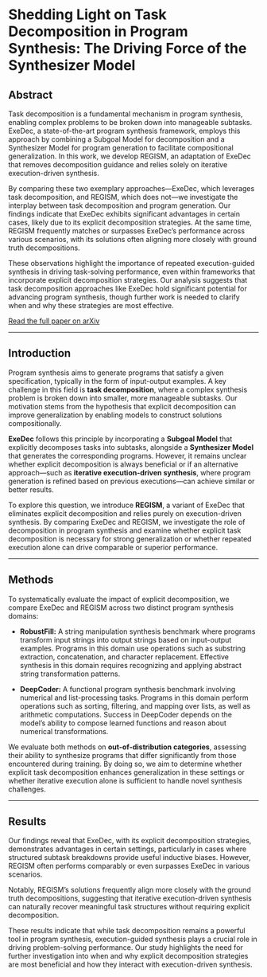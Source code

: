 # Shedding Light on Task Decomposition in Program Synthesis: The Driving Force of the Synthesizer Model

## Abstract

Task decomposition is a fundamental mechanism in program synthesis, enabling complex problems to be broken down into manageable subtasks. ExeDec, a state-of-the-art program synthesis framework, employs this approach by combining a Subgoal Model for decomposition and a Synthesizer Model for program generation to facilitate compositional generalization. In this work, we develop REGISM, an adaptation of ExeDec that removes decomposition guidance and relies solely on iterative execution-driven synthesis.

By comparing these two exemplary approaches—ExeDec, which leverages task decomposition, and REGISM, which does not—we investigate the interplay between task decomposition and program generation. Our findings indicate that ExeDec exhibits significant advantages in certain cases, likely due to its explicit decomposition strategies. At the same time, REGISM frequently matches or surpasses ExeDec’s performance across various scenarios, with its solutions often aligning more closely with ground truth decompositions.

These observations highlight the importance of repeated execution-guided synthesis in driving task-solving performance, even within frameworks that incorporate explicit decomposition strategies. Our analysis suggests that task decomposition approaches like ExeDec hold significant potential for advancing program synthesis, though further work is needed to clarify when and why these strategies are most effective.

[Read the full paper on arXiv](https://arxiv.org/abs/2503.08738)

---

## Introduction

Program synthesis aims to generate programs that satisfy a given specification, typically in the form of input-output examples. A key challenge in this field is **task decomposition**, where a complex synthesis problem is broken down into smaller, more manageable subtasks. Our motivation stems from the hypothesis that explicit decomposition can improve generalization by enabling models to construct solutions compositionally.

**ExeDec** follows this principle by incorporating a **Subgoal Model** that explicitly decomposes tasks into subtasks, alongside a **Synthesizer Model** that generates the corresponding programs. However, it remains unclear whether explicit decomposition is always beneficial or if an alternative approach—such as **iterative execution-driven synthesis**, where program generation is refined based on previous executions—can achieve similar or better results.

To explore this question, we introduce **REGISM**, a variant of ExeDec that eliminates explicit decomposition and relies purely on execution-driven synthesis. By comparing ExeDec and REGISM, we investigate the role of decomposition in program synthesis and examine whether explicit task decomposition is necessary for strong generalization or whether repeated execution alone can drive comparable or superior performance.

---

## Methods

To systematically evaluate the impact of explicit decomposition, we compare ExeDec and REGISM across two distinct program synthesis domains:

- **RobustFill:** A string manipulation synthesis benchmark where programs transform input strings into output strings based on input-output examples. Programs in this domain use operations such as substring extraction, concatenation, and character replacement. Effective synthesis in this domain requires recognizing and applying abstract string transformation patterns.

- **DeepCoder:** A functional program synthesis benchmark involving numerical and list-processing tasks. Programs in this domain perform operations such as sorting, filtering, and mapping over lists, as well as arithmetic computations. Success in DeepCoder depends on the model’s ability to compose learned functions and reason about numerical transformations.

We evaluate both methods on **out-of-distribution categories**, assessing their ability to synthesize programs that differ significantly from those encountered during training. By doing so, we aim to determine whether explicit task decomposition enhances generalization in these settings or whether iterative execution alone is sufficient to handle novel synthesis challenges.

---

## Results

Our findings reveal that ExeDec, with its explicit decomposition strategies, demonstrates advantages in certain settings, particularly in cases where structured subtask breakdowns provide useful inductive biases. However, REGISM often performs comparably or even surpasses ExeDec in various scenarios.

Notably, REGISM’s solutions frequently align more closely with the ground truth decompositions, suggesting that iterative execution-driven synthesis can naturally recover meaningful task structures without requiring explicit decomposition.

These results indicate that while task decomposition remains a powerful tool in program synthesis, execution-guided synthesis plays a crucial role in driving problem-solving performance. Our study highlights the need for further investigation into when and why explicit decomposition strategies are most beneficial and how they interact with execution-driven synthesis.

